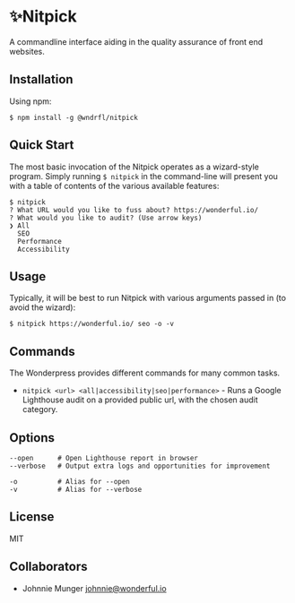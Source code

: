 # ✨Nitpick
A commandline interface aiding in the quality assurance of front end websites. 

## Installation

Using npm:

```
$ npm install -g @wndrfl/nitpick
```

## Quick Start
The most basic invocation of the Nitpick operates as a wizard-style program. Simply running `$ nitpick` in the command-line will present you with a table of contents of the various available features:

```
$ nitpick
? What URL would you like to fuss about? https://wonderful.io/
? What would you like to audit? (Use arrow keys)
❯ All
  SEO
  Performance
  Accessibility
```

## Usage
Typically, it will be best to run Nitpick with various arguments passed in (to avoid the wizard):

```
$ nitpick https://wonderful.io/ seo -o -v
```

## Commands
The Wonderpress provides different commands for many common tasks.

- `nitpick <url> <all|accessibility|seo|performance>` - Runs a Google Lighthouse audit on a provided public url, with the chosen audit category.

## Options
```
--open		# Open Lighthouse report in browser
--verbose	# Output extra logs and opportunities for improvement

-o 			# Alias for --open
-v 			# Alias for --verbose
```

## License
MIT

## Collaborators
- Johnnie Munger johnnie@wonderful.io